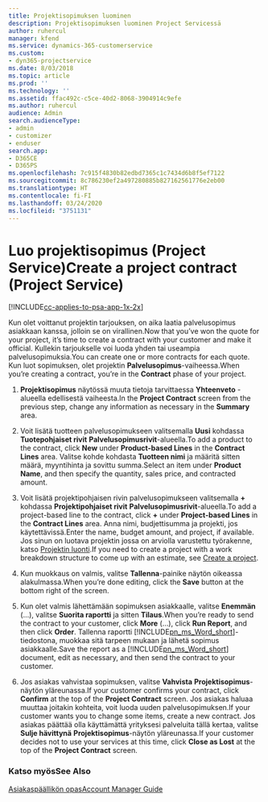 ```yaml
---
title: Projektisopimuksen luominen
description: Projektisopimuksen luominen Project Servicessä
author: ruhercul
manager: kfend
ms.service: dynamics-365-customerservice
ms.custom:
- dyn365-projectservice
ms.date: 8/03/2018
ms.topic: article
ms.prod: ''
ms.technology: ''
ms.assetid: ffac492c-c5ce-40d2-8068-3904914c9efe
ms.author: ruhercul
audience: Admin
search.audienceType:
- admin
- customizer
- enduser
search.app:
- D365CE
- D365PS
ms.openlocfilehash: 7c915f4830b82edbd7365c1c7434d6b8f5ef7122
ms.sourcegitcommit: 8c786230ef2a497280885b827162561776e2eb00
ms.translationtype: HT
ms.contentlocale: fi-FI
ms.lasthandoff: 03/24/2020
ms.locfileid: "3751131"
---
```

# <a name="create-a-project-contract-project-service"></a><span data-ttu-id="3ac7f-103">Luo projektisopimus (Project Service)</span><span class="sxs-lookup"><span data-stu-id="3ac7f-103">Create a project contract (Project Service)</span></span>

[!INCLUDE[cc-applies-to-psa-app-1x-2x](../includes/cc-applies-to-psa-app-1x-2x.md)]

<span data-ttu-id="3ac7f-104">Kun olet voittanut projektin tarjouksen, on aika laatia palvelusopimus asiakkaan kanssa, jolloin se on virallinen.</span><span class="sxs-lookup"><span data-stu-id="3ac7f-104">Now that you’ve won the quote for your project, it’s time to create a contract with your customer and make it official.</span></span> <span data-ttu-id="3ac7f-105">Kullekin tarjoukselle voi luoda yhden tai useampia palvelusopimuksia.</span><span class="sxs-lookup"><span data-stu-id="3ac7f-105">You can create one or more contracts for each quote.</span></span> <span data-ttu-id="3ac7f-106">Kun luot sopimuksen, olet projektin **Palvelusopimus**-vaiheessa.</span><span class="sxs-lookup"><span data-stu-id="3ac7f-106">When you’re creating a contract, you’re in the **Contract** phase of your project.</span></span>  
  
1. <span data-ttu-id="3ac7f-107">**Projektisopimus** näytössä muuta tietoja tarvittaessa **Yhteenveto** -alueella edellisestä vaiheesta.</span><span class="sxs-lookup"><span data-stu-id="3ac7f-107">In the **Project Contract** screen from the previous step, change any information as necessary in the **Summary** area.</span></span>  
  
2. <span data-ttu-id="3ac7f-108">Voit lisätä tuotteen palvelusopimukseen valitsemalla **Uusi** kohdassa **Tuotepohjaiset rivit** **Palvelusopimusrivit**-alueella.</span><span class="sxs-lookup"><span data-stu-id="3ac7f-108">To add a product to the contract, click **New** under **Product-based Lines** in the **Contract Lines** area.</span></span> <span data-ttu-id="3ac7f-109">Valitse kohde kohdasta **Tuotteen nimi** ja määritä sitten määrä, myyntihinta ja sovittu summa.</span><span class="sxs-lookup"><span data-stu-id="3ac7f-109">Select an item under **Product Name**, and then specify the quantity, sales price, and contracted amount.</span></span>  
  
3. <span data-ttu-id="3ac7f-110">Voit lisätä projektipohjaisen rivin palvelusopimukseen valitsemalla **+** kohdassa **Projektipohjaiset rivit** **Palvelusopimusrivit**-alueella.</span><span class="sxs-lookup"><span data-stu-id="3ac7f-110">To add a project-based line to the contract, click **+** under **Project-based Lines** in the **Contract Lines** area.</span></span> <span data-ttu-id="3ac7f-111">Anna nimi, budjettisumma ja projekti, jos käytettävissä.</span><span class="sxs-lookup"><span data-stu-id="3ac7f-111">Enter the name, budget amount, and project, if available.</span></span> <span data-ttu-id="3ac7f-112">Jos sinun on luotava projektin jossa on arviolla varustettu työrakenne, katso [Projektin luonti](../project-service/create-project.md).</span><span class="sxs-lookup"><span data-stu-id="3ac7f-112">If you need to create a project with a work breakdown structure to come up with an estimate, see [Create a project](../project-service/create-project.md).</span></span>  
  
4. <span data-ttu-id="3ac7f-113">Kun muokkaus on valmis, valitse **Tallenna**-painike näytön oikeassa alakulmassa.</span><span class="sxs-lookup"><span data-stu-id="3ac7f-113">When you’re done editing, click the **Save** button at the bottom right of the screen.</span></span>  
  
5. <span data-ttu-id="3ac7f-114">Kun olet valmis lähettämään sopimuksen asiakkaalle, valitse **Enemmän** (...), valitse **Suorita raportti** ja sitten **Tilaus**.</span><span class="sxs-lookup"><span data-stu-id="3ac7f-114">When you’re ready to send the contract to your customer, click **More** (…), click **Run Report**, and then click **Order**.</span></span> <span data-ttu-id="3ac7f-115">Tallenna raportti [!INCLUDE[pn_ms_Word_short](../includes/pn-ms-word-short.md)]-tiedostona, muokkaa sitä tarpeen mukaan ja lähetä sopimus asiakkaalle.</span><span class="sxs-lookup"><span data-stu-id="3ac7f-115">Save the report as a [!INCLUDE[pn_ms_Word_short](../includes/pn-ms-word-short.md)] document, edit as necessary, and then send the contract to your customer.</span></span>  
  
6. <span data-ttu-id="3ac7f-116">Jos asiakas vahvistaa sopimuksen, valitse **Vahvista** **Projektisopimus**-näytön yläreunassa.</span><span class="sxs-lookup"><span data-stu-id="3ac7f-116">If your customer confirms your contract, click **Confirm** at the top of the **Project Contract** screen.</span></span> <span data-ttu-id="3ac7f-117">Jos asiakas haluaa muuttaa joitakin kohteita, voit luoda uuden palvelusopimuksen.</span><span class="sxs-lookup"><span data-stu-id="3ac7f-117">If your customer wants you to change some items, create a new contract.</span></span> <span data-ttu-id="3ac7f-118">Jos asiakas päättää olla käyttämättä yrityksesi palveluita tällä kertaa, valitse **Sulje hävittynä** **Projektisopimus**-näytön yläreunassa.</span><span class="sxs-lookup"><span data-stu-id="3ac7f-118">If your customer decides not to use your services at this time, click **Close as Lost** at the top of the **Project Contract** screen.</span></span>  
  
### <a name="see-also"></a><span data-ttu-id="3ac7f-119">Katso myös</span><span class="sxs-lookup"><span data-stu-id="3ac7f-119">See Also</span></span>  
 [<span data-ttu-id="3ac7f-120">Asiakaspäällikön opas</span><span class="sxs-lookup"><span data-stu-id="3ac7f-120">Account Manager Guide</span></span>](../project-service/account-manager-guide.md)
